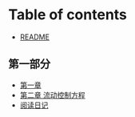 # Table of contents

* [README](README.md)

## 第一部分 

* [第一章](section1.md)
* [第二章 流动控制方程](section2.md)
* [阅读日记](progress.md)
